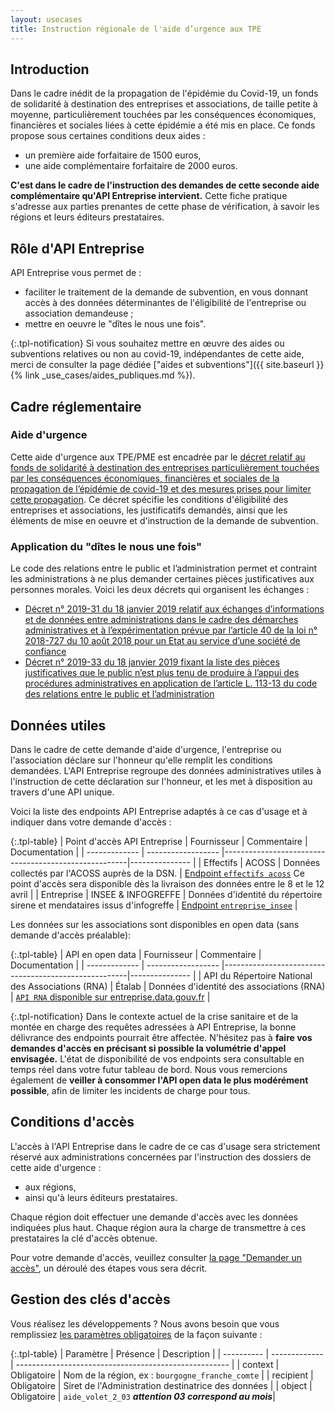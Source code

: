 ```yaml
---
layout: usecases
title: Instruction régionale de l'aide d’urgence aux TPE
---
```


## Introduction

Dans le cadre inédit de la propagation de l'épidémie du Covid-19, un fonds de solidarité à destination des entreprises et associations, de taille petite à moyenne, particulièrement touchées par les conséquences économiques, financières et sociales liées à cette épidémie a été mis en place.
Ce fonds propose sous certaines conditions deux aides :

- un première aide forfaitaire de 1500 euros,
- une aide complémentaire forfaitaire de 2000 euros.

**C'est dans le cadre de l'instruction des demandes de cette seconde aide complémentaire qu'API Entreprise intervient.**
Cette fiche pratique s'adresse aux parties prenantes de cette phase de vérification, à savoir les régions et leurs éditeurs prestataires.

## Rôle d'API Entreprise

API Entreprise vous permet de :

- faciliter le traitement de la demande de subvention, en vous donnant accès à des données déterminantes de l'éligibilité de l'entreprise ou association demandeuse ;
- mettre en oeuvre le "dîtes le nous une fois".

{:.tpl-notification}
Si vous souhaitez mettre en œuvre des aides ou subventions relatives ou non au covid-19, indépendantes de cette aide, merci de consulter la page dédiée ["aides et subventions"]({{ site.baseurl }}{% link _use_cases/aides_publiques.md %}).

## Cadre réglementaire

### Aide d'urgence

Cette aide d'urgence aux TPE/PME est encadrée par le [décret relatif au fonds de solidarité à destination des entreprises particulièrement touchées par les conséquences économiques, financières et sociales de la propagation de l’épidémie de covid-19 et des mesures prises pour limiter cette propagation](https://www.legifrance.gouv.fr/eli/decret/2020/3/30/2020-371/jo/texte). Ce décret spécifie les conditions d'éligibilité des entreprises et associations, les justificatifs demandés, ainsi que les éléments de mise en oeuvre et d'instruction de la demande de subvention.

### Application du "dîtes le nous une fois"

Le code des relations entre le public et l’administration permet et contraint les administrations à ne plus demander certaines pièces justificatives aux personnes morales.
Voici les deux décrets qui organisent les échanges :

- [Décret n° 2019-31 du 18 janvier 2019 relatif aux échanges d’informations et de données entre administrations dans le cadre des démarches administratives et à l’expérimentation prévue par l’article 40 de la loi n° 2018-727 du 10 août 2018 pour un Etat au service d’une société de confiance](https://www.legifrance.gouv.fr/affichTexte.do?cidTexte=JORFTEXT000038029589&categorieLien=id)
- [Décret n° 2019-33 du 18 janvier 2019 fixant la liste des pièces justificatives que le public n’est plus tenu de produire à l’appui des procédures administratives en application de l’article L. 113-13 du code des relations entre le public et l’administration](https://www.legifrance.gouv.fr/affichTexte.do?cidTexte=JORFTEXT000038029642&categorieLien=id)

## Données utiles

Dans le cadre de cette demande d'aide d'urgence, l'entreprise ou l'association déclare sur l'honneur qu'elle remplit les conditions demandées.
L'API Entreprise regroupe des données administratives utiles à l'instruction de cette déclaration sur l'honneur, et les met à disposition au travers d'une API unique.

Voici la liste des endpoints API Entreprise adaptés à ce cas d'usage et à indiquer dans votre demande d'accès :

{:.tpl-table}
| Point d'accès API Entreprise | Fournisseur | Commentaire | Documentation |
| ------------- | ------------------ |------------------------------------------------------|--------------- |
| Effectifs | ACOSS | Données collectés par l'ACOSS auprès de la DSN. | [Endpoint `effectifs acoss`](https://doc.entreprise.api.gouv.fr/#effectifs-acoss) Ce point d'accès sera disponible dès la livraison des données entre le 8 et le 12 avril |
| Entreprise | INSEE & INFOGREFFE | Données d'identité du répertoire sirene et mendataires issus d'infogreffe | [Endpoint `entreprise_insee`](https://doc.entreprise.api.gouv.fr/?json#entreprises) |

Les données sur les associations sont disponibles en open data (sans demande d'accès préalable):

{:.tpl-table}
| API en open data | Fournisseur | Commentaire | Documentation |
| ------------- | ------------------ |------------------------------------------------------|--------------- |
| API du Répertoire National des Associations (RNA) | Étalab | Données d'identité des associations (RNA) | [`API RNA` disponible sur entreprise.data.gouv.fr](https://entreprise.data.gouv.fr/api_doc_rna) |

{:.tpl-notification}
Dans le contexte actuel de la crise sanitaire et de la montée en charge des requêtes adressées à API Entreprise, la bonne délivrance des endpoints pourrait être affectée. N'hésitez pas à **faire vos demandes d'accès en précisant si possible la volumétrie d'appel envisagée.** L'état de disponibilité de vos endpoints sera consultable en temps réel dans votre futur tableau de bord.
Nous vous remercions également de **veiller à consommer l'API open data le plus modérément possible**, afin de limiter les incidents de charge pour tous.

## Conditions d'accès

L'accès à l'API Entreprise dans le cadre de ce cas d'usage sera strictement réservé aux administrations concernées par l'instruction des dossiers de cette aide d'urgence :

- aux régions,
- ainsi qu'à leurs éditeurs prestataires.

Chaque région doit effectuer une demande d'accès avec les données indiquées plus haut. Chaque région aura la charge de transmettre à ces prestataires la clé d'accès obtenue.

Pour votre demande d'accès, veuillez consulter [la page "Demander un accès"](https://signup.api.gouv.fr/api-particulier), un déroulé des étapes vous sera décrit.

## Gestion des clés d'accès

Vous réalisez les développements ?
Nous avons besoin que vous remplissiez [les paramètres obligatoires](https://doc.entreprise.api.gouv.fr/?json#param-tres-obligatoires) de la façon suivante :

{:.tpl-table}
| Paramètre | Présence | Description |
| ---------- | ------------- | ----------------------------------------------------- |
| context | Obligatoire | Nom de la région, ex : `bourgogne_franche_comte` |
| recipient | Obligatoire | Siret de l'Administration destinatrice des données |
| object | Obligatoire | `aide_volet_2_03` **_attention 03 correspond au mois_**|
